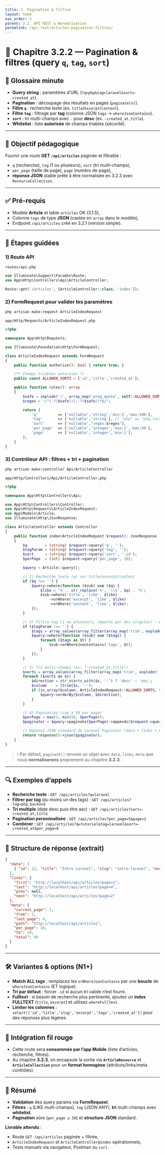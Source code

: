 ```yaml
---
title: 2. Pagination & filtres
layout: home
nav_order: 2
parent: 3.2. API REST & Normalisation
permalink: /api-rest/articles-pagination-filtres/
---
```


# 📘 Chapitre 3.2.2 — Pagination & filtres (query `q`, `tag`, `sort`)

## 📒 Glossaire minute
- **Query string** : paramètres d’URL (`?q=php&tag=laravel&sort=-created_at`).
- **Pagination** : découpage des résultats en pages (`paginate(n)`).
- **Filtre `q`** : recherche texte (ex. `title`/`excerpt`/`content`).
- **Filtre `tag`** : filtrage par **tag** (colonne JSON `tags` → `whereJsonContains`).
- **`sort`** : tri multi-champs avec `-` pour **desc** (ex. `-created_at,title`).
- **Whitelist** : liste **autorisée** de champs triables (sécurité).

---

## 🎯 Objectif pédagogique
Fournir une route **GET `/api/articles`** paginée et filtrable :
- `q` (recherche), `tag` (1 ou plusieurs), `sort` (tri multi-champs),
- `per_page` (taille de page), `page` (numéro de page),
- **réponse JSON** stable prête à être normalisée en 3.2.3 avec `ResourceCollection`.

---

## ✅ Pré-requis
- Modèle **Article** et table `articles` OK (3.1.5),
- Colonne `tags` de type **JSON** (castée en `array` dans le modèle),
- Endpoint `/api/articles` créé en 3.2.1 (version simple).

---

## 🧭 Étapes guidées

### 1) Route API
`routes/api.php`
```php
use Illuminate\Support\Facades\Route;
use App\Http\Controllers\Api\ArticleController;

Route::get('/articles', [ArticleController::class, 'index']);
````

### 2) FormRequest pour valider les paramètres

```bash
php artisan make:request ArticleIndexRequest
```

`app/Http/Requests/ArticleIndexRequest.php`

```php
<?php

namespace App\Http\Requests;

use Illuminate\Foundation\Http\FormRequest;

class ArticleIndexRequest extends FormRequest
{
    public function authorize(): bool { return true; }

    /** Champs triables autorisés */
    public const ALLOWED_SORTS = ['id','title','created_at'];

    public function rules(): array
    {
        $safe = implode('|', array_map('preg_quote', self::ALLOWED_SORTS));
        $regex = "/^(-?($safe))(,-?($safe))*$/";

        return [
            'q'         => ['nullable','string','min:1','max:100'],
            'tag'       => ['nullable','string'], // "php" ou "php,laravel"
            'sort'      => ['nullable',"regex:$regex"],
            'per_page'  => ['nullable','integer','min:1','max:50'],
            'page'      => ['nullable','integer','min:1'],
        ];
    }
}
```

### 3) Contrôleur API : filtres + tri + pagination

```bash
php artisan make:controller Api/ArticleController
```

`app/Http/Controllers/Api/ArticleController.php`

```php
<?php

namespace App\Http\Controllers\Api;

use App\Http\Controllers\Controller;
use App\Http\Requests\ArticleIndexRequest;
use App\Models\Article;
use Illuminate\Http\JsonResponse;

class ArticleController extends Controller
{
    public function index(ArticleIndexRequest $request): JsonResponse
    {
        $q        = (string) $request->query('q', '');
        $tagParam = (string) $request->query('tag', '');
        $sort     = (string) $request->query('sort', '-id');
        $perPage  = (int) $request->query('per_page', 10);

        $query = Article::query();

        // 1) Recherche texte (q) sur title/excerpt/content
        if ($q !== '') {
            $query->where(function ($sub) use ($q) {
                $like = '%' . str_replace('%', '\\%', $q) . '%';
                $sub->where('title', 'like', $like)
                    ->orWhere('excerpt', 'like', $like)
                    ->orWhere('content', 'like', $like);
            });
        }

        // 2) Filtre tag (1 ou plusieurs, séparés par des virgules) - ANY match
        if ($tagParam !== '') {
            $tags = array_values(array_filter(array_map('trim', explode(',', $tagParam))));
            $query->where(function ($sub) use ($tags) {
                foreach ($tags as $t) {
                    $sub->orWhereJsonContains('tags', $t);
                }
            });
        }

        // 3) Tri multi-champs (ex: "-created_at,title")
        $sorts = array_values(array_filter(array_map('trim', explode(',', $sort))));
        foreach ($sorts as $s) {
            $direction = str_starts_with($s, '-') ? 'desc' : 'asc';
            $column    = ltrim($s, '-');
            if (in_array($column, ArticleIndexRequest::ALLOWED_SORTS, true)) {
                $query->orderBy($column, $direction);
            }
        }

        // 4) Pagination (cap à 50 par page)
        $perPage = max(1, min(50, $perPage));
        $paginator = $query->paginate($perPage)->appends($request->query());

        // Réponse JSON standard de Laravel Paginator (data + links + meta)
        return response()->json($paginator);
    }
}
```

> ℹ️ Par défaut, `paginate()` renvoie un objet avec `data`, `links`, `meta` que nous **normaliserons** proprement au chapitre **3.2.3**.

---

## 🔍 Exemples d’appels

* **Recherche texte** :
  `GET /api/articles?q=laravel`
* **Filtrer par tag** (au moins un des tags) :
  `GET /api/articles?tag=php,backend`
* **Tri multiple** (date desc puis titre asc) :
  `GET /api/articles?sort=-created_at,title`
* **Pagination personnalisée** :
  `GET /api/articles?per_page=5&page=2`
* **Combiner** :
  `GET /api/articles?q=tutoriel&tag=laravel&sort=-created_at&per_page=8`

---

## 🧪 Structure de réponse (extrait)

```json
{
  "data": [
    { "id": 12, "title": "Intro Laravel", "slug": "intro-laravel", "excerpt": "...", "tags": ["php","laravel"] }
  ],
  "links": {
    "first": "http://localhost/api/articles?page=1",
    "last": "http://localhost/api/articles?page=4",
    "prev": null,
    "next": "http://localhost/api/articles?page=2"
  },
  "meta": {
    "current_page": 1,
    "from": 1,
    "last_page": 4,
    "path": "http://localhost/api/articles",
    "per_page": 10,
    "to": 10,
    "total": 40
  }
}
```

---

## 🛠 Variantes & options (N1+)

* **Match ALL tags** : remplacez les `orWhereJsonContains` par une **boucle** de `whereJsonContains` (ET logique).
* **Tri par défaut** : forcer `-id` si aucun tri valide n’est fourni.
* **Fulltext** : si besoin de recherche plus pertinente, ajoutez un **index FULLTEXT** (`title`, `excerpt`) et utilisez `whereFullText`.
* **Limiter les colonnes** : `select(['id','title','slug','excerpt','tags','created_at'])` pour des réponses plus légères.

---

## 🧩 Intégration fil rouge

* Cette route sera **consommée par l’app Mobile** (liste d’articles, recherche, filtres).
* Au chapitre **3.2.3**, on encapsule la sortie via **`ArticleResource`** et **`ArticleCollection`** pour un **format homogène** (attributs/links/meta contrôlés).

---

## 🧾 Résumé

* **Validation** des query params via **FormRequest**.
* **Filtres** : `q` (LIKE multi-champs), `tag` (JSON ANY), **tri** multi-champs avec **whitelist**.
* **Pagination** sûre (`per_page ≤ 50`) et **structure JSON** standard.

**Livrable attendu** :

* Route `GET /api/articles` paginée + filtrée,
* `ArticleIndexRequest` et `ArticleController@index` opérationnels,
* Tests manuels via navigateur, Postman ou `curl`.

